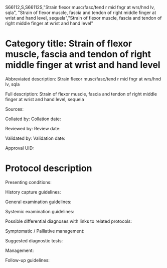 S66112,S,S66112S,"Strain flexor musc/fasc/tend r mid fngr at wrs/hnd lv, sqla", "Strain of flexor muscle, fascia and tendon of right middle finger at wrist and hand level, sequela","Strain of flexor muscle, fascia and tendon of right middle finger at wrist and hand level"
# Category title: Strain of flexor muscle, fascia and tendon of right middle finger at wrist and hand level

Abbreviated description: Strain flexor musc/fasc/tend r mid fngr at wrs/hnd lv, sqla

Full description: Strain of flexor muscle, fascia and tendon of right middle finger at wrist and hand level, sequela

Sources:

Collated by:
Collation date:

Reviewed by:
Review date:

Validated by:
Validation date:

Approval UID:

# Protocol description

Presenting conditions:

History capture guidelines:

General examination guidelines:

Systemic examination guidelines:

Possible differential diagnoses with links to related protocols:

Symptomatic / Palliative management:

Suggested diagnostic tests:

Management:

Follow-up guidelines:
